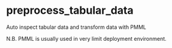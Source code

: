 # preprocess_tabular_data
Auto inspect tabular data and transform data with PMML

N.B. PMML is usually used in very limit deployment environment.
